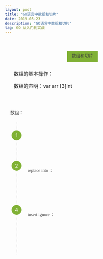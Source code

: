 ```yaml
---
layout: post
title: "GO语言中数组和切片"
date: 2019-05-23
description: "GO语言中数组和切片"
tag: GO 从入门到实战
--- 
```


<section data-role="outer" label="Powered by 135editor.com" style="font-size:16px;"><section class="article135" style="background-repeat: repeat; background-position: left top; padding: 10px; background-size: auto; background-image: url(&quot;https://mpt.135editor.com/mmbiz/yqVAqoZvDibFBUtBHL9Y5sfbCFHfUGuqEWWSxZdIibe0VczA7nx3ibZtAd87T2D4MlicdntVarg9BFQETbRegY1oCQ/0?wx_fmt=jpeg&quot;); box-sizing: border-box;"><section class="_135editor" data-tools="135编辑器" data-id="93209" style="border: 0px none; background-color: rgba(0, 0, 0, 0); padding: 0px; background-image: url(&quot;https://mpt.135editor.com/mmbiz_png/cZV2hRpuAPgbHyW9JLVGVygYHNEx5OYce0m8qDmrb0umhicJibAu6AmiauHd8vTN4uH8QOoThVCoEd2T5Eb99LDow/0?wx_fmt=gif&quot;); background-repeat: repeat; box-sizing: border-box;" data-color="#80b135"><section style="padding: 10px; box-sizing: border-box;"><section style="width: 100%;text-align: center;" data-width="100%"><section style="display: inline-block;width: auto"><section style="height: 35px;background-color: #e9beff;margin-right: 5px;margin-left: -5px;background:url(https://image2.135editor.com/cache/remote/aHR0cHM6Ly9tbWJpei5xbG9nby5jbi9tbWJpel9wbmcvN1FSVHZrSzJxQzVBdXE2cHY4ODZOUHJMSVU1cWgwZ3ZkN0VScE53NlpqT3pjUW00WTVrd0RZdUR6RGljdk9mazlpY3hvYUU1Qjd5TlNPY25GUHp6SXdqZy8w);"></section><section style="height: 35px; padding: 0px 15px; margin-top: -30px; background-color: #80b135; line-height: 35px; color: #ffffff; box-sizing: border-box;"><p class="135brush" data-brushtype="text" style="font-size: 14px; text-align: center; letter-spacing: 0px; line-height: 1.5em; color: rgb(61, 61, 61); text-indent: 0em; padding-top: 5px; padding-bottom: 5px; font-family: 微软雅黑;">数组和切片</p></section></section></section></section></section><p>&nbsp; &nbsp; 数组的基本操作：</p><p>&nbsp;&nbsp;&nbsp;&nbsp;数组的声明：var arr [3]int&nbsp;<br></p><p style="line-height: 1.5em; font-size: 14px; letter-spacing: 0px; color: rgb(61, 61, 61); text-indent: 0em; padding-top: 5px; padding-bottom: 5px; font-family: 微软雅黑;"><br></p><p style="line-height: 1.5em; font-size: 14px; letter-spacing: 0px; color: rgb(61, 61, 61); text-indent: 0em; padding-top: 5px; padding-bottom: 5px; font-family: 微软雅黑;">&nbsp;&nbsp;数组：</p><section class="_135editor" data-tools="135编辑器" data-id="2185" style="border: 0px none; box-sizing: border-box;" data-color="#80b135"><section class="_135editor" data-tools="135编辑器" data-id="2185" style="border: 0px none; box-sizing: border-box; margin: 0px auto; width: 100%;" data-color="#80b135" data-custom="#80b135" data-width="100%"><section style="color: inherit; font-size: 16px; padding: 5px 10px 0px 35px; margin-left: 27px; border-left: 2px dotted #e4e4e4; box-sizing: border-box;"><section class="autonum" style="width: 32px; height: 32px; margin-left: -53px; margin-top: 23px; color: #ffffff; text-align: center; line-height: 32px; border-radius: 16px; background: #80b135; box-sizing: border-box;" data-original-title="" title="">1</section><section class="135brush" style="margin-top: -30px; padding-bottom: 10px; font-size: 14px; text-align: justify; letter-spacing: 1.5px; color: inherit; box-sizing: border-box;"><p style="line-height: 1.5em; font-size: 14px; letter-spacing: 0px; color: rgb(61, 61, 61); text-indent: 0em; padding-top: 5px; padding-bottom: 5px; font-family: 微软雅黑;"><br></p></section></section></section></section><section class="_135editor" data-tools="135编辑器" data-id="2185" style="border: 0px none; box-sizing: border-box;" data-color="#80b135"><section class="_135editor" data-tools="135编辑器" data-id="2185" style="border: 0px none; box-sizing: border-box;" data-color="#80b135" data-custom="#80b135"><section style="color: inherit; font-size: 16px; padding: 5px 10px 0px 35px; margin-left: 27px; border-left: 2px dotted #e4e4e4; box-sizing: border-box;"><section class="autonum" style="width: 32px; height: 32px; margin-left: -53px; margin-top: 23px; color: #ffffff; text-align: center; line-height: 32px; border-radius: 16px; background: #80b135; box-sizing: border-box;" data-original-title="" title="" data-num="2">2</section><section class="135brush" style="margin-top: -30px; padding-bottom: 10px; font-size: 14px; text-align: justify; letter-spacing: 1.5px; color: inherit; box-sizing: border-box;"><p style="line-height: 1.5em; font-size: 14px; letter-spacing: 0px; color: rgb(61, 61, 61); text-indent: 0em; padding-top: 5px; padding-bottom: 5px; font-family: 微软雅黑;">replace into ：</p><p style="line-height: 1.5em; font-size: 14px; letter-spacing: 0px; color: rgb(61, 61, 61); text-indent: 0em; padding-top: 5px; padding-bottom: 5px; font-family: 微软雅黑;"><br></p></section></section></section></section><section class="_135editor" data-tools="135编辑器" data-id="2185" style="border: 0px none; box-sizing: border-box;" data-color="#80b135"><section class="_135editor" data-tools="135编辑器" data-id="2185" style="border: 0px none; box-sizing: border-box;" data-color="#80b135" data-custom="#80b135"><section style="color: inherit; font-size: 16px; padding: 5px 10px 0px 35px; margin-left: 27px; border-left: 2px dotted #e4e4e4; box-sizing: border-box;"><section class="autonum" style="width: 32px; height: 32px; margin-left: -53px; margin-top: 23px; color: #ffffff; text-align: center; line-height: 32px; border-radius: 16px; background: #80b135; box-sizing: border-box;" data-original-title="" title="" data-num="4">4</section><section class="135brush" style="margin-top: -30px; padding-bottom: 10px; font-size: 14px; text-align: justify; letter-spacing: 1.5px; color: inherit; box-sizing: border-box;"><p style="line-height: 1.5em; font-size: 14px; letter-spacing: 0px; color: rgb(61, 61, 61); text-indent: 0em; padding-top: 5px; padding-bottom: 5px; font-family: 微软雅黑;">insert ignore&nbsp;<span style="letter-spacing: 0px; text-indent: 0em; caret-color: red;">：</span></p><p style="line-height: 1.5em; font-size: 14px; letter-spacing: 0px; color: rgb(61, 61, 61); text-indent: 0em; padding-top: 5px; padding-bottom: 5px; font-family: 微软雅黑;"><br></p><p style="line-height: 1.5em; font-size: 14px; letter-spacing: 0px; color: rgb(61, 61, 61); text-indent: 0em; padding-top: 5px; padding-bottom: 5px; font-family: 微软雅黑;"><br></p></section></section></section></section><p style="line-height: 1.5em; font-size: 14px; letter-spacing: 0px; color: rgb(61, 61, 61); text-indent: 0em; padding-top: 5px; padding-bottom: 5px; font-family: 微软雅黑;"><br></p></section></section>